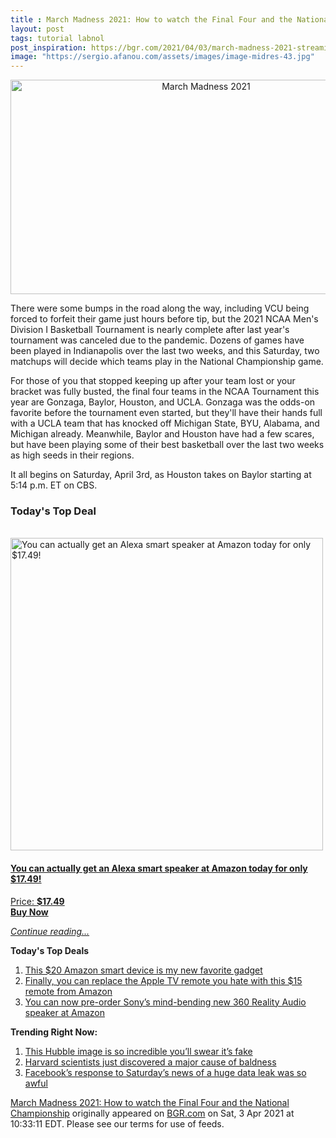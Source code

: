 ```yaml
---
title : March Madness 2021: How to watch the Final Four and the National Championship
layout: post
tags: tutorial labnol
post_inspiration: https://bgr.com/2021/04/03/march-madness-2021-streaming-online-how-to-watch-channels-times-final-four/
image: "https://sergio.afanou.com/assets/images/image-midres-43.jpg"
---
```


<center><a href="https://bgr.com/2021/04/03/march-madness-2021-streaming-online-how-to-watch-channels-times-final-four/" class="bgr-rss-featured-image bgr-rss-test-class"><img loading="lazy" width="610" height="343" src="https://bgr.com/wp-content/uploads/2021/03/March-Madness-2021.jpg?quality=70&amp;strip=all&amp;w=610" class="attachment-feed_normal size-feed_normal wp-post-image" alt="March Madness 2021" loading="lazy" srcset="https://bgr.com/wp-content/uploads/2021/03/March-Madness-2021.jpg 1920w, https://bgr.com/wp-content/uploads/2021/03/March-Madness-2021.jpg?resize=150,84 150w, https://bgr.com/wp-content/uploads/2021/03/March-Madness-2021.jpg?resize=300,169 300w, https://bgr.com/wp-content/uploads/2021/03/March-Madness-2021.jpg?resize=768,432 768w, https://bgr.com/wp-content/uploads/2021/03/March-Madness-2021.jpg?resize=1024,576 1024w, https://bgr.com/wp-content/uploads/2021/03/March-Madness-2021.jpg?resize=1536,864 1536w, https://bgr.com/wp-content/uploads/2021/03/March-Madness-2021.jpg?resize=610,343 610w, https://bgr.com/wp-content/uploads/2021/03/March-Madness-2021.jpg?resize=664,374 664w, https://bgr.com/wp-content/uploads/2021/03/March-Madness-2021.jpg?resize=1200,675 1200w, https://bgr.com/wp-content/uploads/2021/03/March-Madness-2021.jpg?resize=782,440 782w, https://bgr.com/wp-content/uploads/2021/03/March-Madness-2021.jpg?resize=827,465 827w, https://bgr.com/wp-content/uploads/2021/03/March-Madness-2021.jpg?resize=800,450 800w" sizes="(max-width: 610px) 100vw, 610px" title="March Madness 2021" /></a></center><p>There were some bumps in the road along the way, including VCU being forced to forfeit their game just hours before tip, but the 2021 NCAA Men's Division I Basketball Tournament is nearly complete after last year's tournament was canceled due to the pandemic. Dozens of games have been played in Indianapolis over the last two weeks, and this Saturday, two matchups will decide which teams play in the National Championship game.</p>
<p>For those of you that stopped keeping up after your team lost or your bracket was fully busted, the final four teams in the NCAA Tournament this year are Gonzaga, Baylor, Houston, and UCLA. Gonzaga was the odds-on favorite before the tournament even started, but they'll have their hands full with a UCLA team that has knocked off Michigan State, BYU, Alabama, and Michigan already. Meanwhile, Baylor and Houston have had a few scares, but have been playing some of their best basketball over the last two weeks as high seeds in their regions.</p>
<p>It all begins on Saturday, April 3rd, as Houston takes on Baylor starting at 5:14 p.m. ET on CBS.</p>
<h3>Today's Top Deal</h3>
<p><a href="https://www.amazon.com/Echo-Flex/dp/B07MLY3JKV?tag=b0c55topdeals-20"><br><img height="500px" width="500px" src="https://m.media-amazon.com/images/I/31nYncSHD1L.jpg" alt="You can actually get an Alexa smart speaker at Amazon today for only $17.49!"><br></a></p>
<h4><a href="https://www.amazon.com/Echo-Flex/dp/B07MLY3JKV?tag=b0c55rss-20">You can actually get an Alexa smart speaker at Amazon today for only $17.49!</a></h4>
<p><a href="https://www.amazon.com/Echo-Flex/dp/B07MLY3JKV?tag=b0c55rss-20">Price: <strong>$17.49</strong></a><br><strong><a href="https://www.amazon.com/Echo-Flex/dp/B07MLY3JKV?tag=b0c55rss-20">Buy Now</a></strong></p>
<p><a href="https://bgr.com/2021/04/03/march-madness-2021-streaming-online-how-to-watch-channels-times-final-four/" class="more-link"><em>Continue reading...</em></a></p>

<p><strong>Today's Top Deals</strong></p>
<ol>
<li><a href="https://bgr.com/2021/04/02/best-amazon-devices-dash-smart-shelf-deals/?utm_source=rss&#038;utm_campaign=topdeals">This $20 Amazon smart device is my new favorite gadget</a></li>
<li><a href="https://bgr.com/2021/04/02/finally-you-can-replace-the-apple-tv-remote-you-hate-with-this-15-remote-from-amazon/?utm_source=rss&#038;utm_campaign=topdeals">Finally, you can replace the Apple TV remote you hate with this $15 remote from Amazon</a></li>
<li><a href="https://bgr.com/2021/04/02/sony-wireless-speaker-amazon-deal-360-reality-audio/?utm_source=rss&#038;utm_campaign=topdeals">You can now pre-order Sony&#8217;s mind-bending new 360 Reality Audio speaker at Amazon</a></li>
</ol>

<p><strong>Trending Right Now:</strong></p>
<ol>
<li><a href="https://bgr.com/2021/04/02/hubble-photo-veil-nebula/">This Hubble image is so incredible you&#8217;ll swear it&#8217;s fake</a></li>
<li><a href="https://bgr.com/2021/04/03/hair-loss-cure-mice-study/">Harvard scientists just discovered a major cause of baldness</a></li>
<li><a href="https://bgr.com/2021/04/03/facebook-data-leak-533-million-user-records-leaked-online/">Facebook’s response to Saturday’s news of a huge data leak was so awful</a></li>
</ol>
<p><a href="https://bgr.com/2021/04/03/march-madness-2021-streaming-online-how-to-watch-channels-times-final-four/">March Madness 2021: How to watch the Final Four and the National Championship</a> originally appeared on <a href="http://bgr.com">BGR.com</a> on Sat, 3 Apr 2021 at 10:33:11 EDT. Please see our terms for use of feeds.</p>